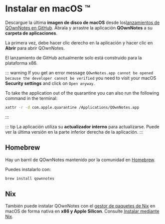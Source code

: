 # Instalar en macOS ™

Descargue la última **imagen de disco de macOS** desde los[lanzamientos de QOwnNotes en GitHub](https://github.com/pbek/QOwnNotes/releases). Ábrala y arrastre la aplicación **QOwnNotes** a su **carpeta de aplicaciones**.

La primera vez, debe hacer clic derecho en la aplicación y hacer clic en **Abrir** para abrir QOwnNotes.

El lanzamiento de GitHub actualmente solo está construido para la plataforma x86.

::: warning
If you get an error message `QOwnNotes.app cannot be opened because the developer cannot be verified` you need to visit your macOS **Security settings** and click on `Open anyway`.

To take the application out of the quarantine you can also run the following command in the terminal:

```bash
xattr -r -d com.apple.quarantine /Applications/QOwnNotes.app
```
:::

::: tip
La aplicación utiliza su **actualizador interno** para actualizarse. Puede ver la última versión en la parte inferior derecha de la aplicación.
:::

## Homebrew

Hay un barril de QOwnNotes mantenido por la comunidad en [Homebrew](https://formulae.brew.sh/cask/qownnotes).

Puedes instalarlo con:

```bash
brew install qownnotes
```

## Nix

También puede instalar QOwnNotes con el [gestor de paquetes de Nix](https://wiki.nixos.org/wiki/Nix_package_manager) en macOS de forma nativa en **x86 y Apple Silicon**. Consulte [Instalar mediante Nix](./nix.md).
